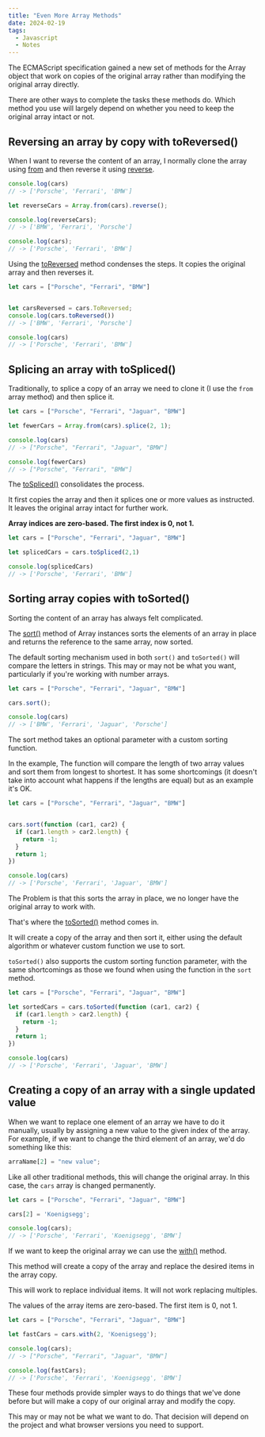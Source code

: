 ```yaml
---
title: "Even More Array Methods"
date: 2024-02-19
tags:
  - Javascript
  - Notes
---
```


The ECMAScript specification gained a new set of methods for the Array object that work on copies of the original array rather than modifying the original array directly.

There are other ways to complete the tasks these methods do. Which method you use will largely depend on whether you need to keep the original array intact or not.

## Reversing an array by copy with toReversed()

When I want to reverse the content of an array, I normally clone the array using [from](https://developer.mozilla.org/en-US/docs/Web/JavaScript/Reference/Global_Objects/Array/from) and then reverse it using [reverse](https://developer.mozilla.org/en-US/docs/Web/JavaScript/Reference/Global_Objects/Array/reverse).

```js
console.log(cars)
// -> ['Porsche', 'Ferrari', 'BMW']

let reverseCars = Array.from(cars).reverse();

console.log(reverseCars);
// -> ['BMW', 'Ferrari', 'Porsche']

console.log(cars);
// -> ['Porsche', 'Ferrari', 'BMW']
```

Using the [toReversed](https://developer.mozilla.org/en-US/docs/Web/JavaScript/Reference/Global_Objects/Array/toReversed) method condenses the steps. It copies the original array and then reverses it.

```js
let cars = ["Porsche", "Ferrari", "BMW"]


let carsReversed = cars.ToReversed;
console.log(cars.toReversed())
// -> ['BMW', 'Ferrari', 'Porsche']

console.log(cars)
// -> ['Porsche', 'Ferrari', 'BMW']
```

## Splicing an array with toSpliced()

Traditionally, to splice a copy of an array we need to clone it (I use the `from` array method) and then splice it.

```js
let cars = ["Porsche", "Ferrari", "Jaguar", "BMW"]

let fewerCars = Array.from(cars).splice(2, 1);

console.log(cars)
// -> ["Porsche", "Ferrari", "Jaguar", "BMW"]

console.log(fewerCars)
// -> ["Porsche", "Ferrari", "BMW"]
```

The [toSpliced()](https://developer.mozilla.org/en-US/docs/Web/JavaScript/Reference/Global_Objects/Array/toSpliced)
consolidates the process.

It first copies the array and then it splices one or more values as instructed. It leaves the original array intact for further work.

**Array indices are zero-based. The first index is 0, not 1.**

```js
let cars = ["Porsche", "Ferrari", "Jaguar", "BMW"]

let splicedCars = cars.toSpliced(2,1)

console.log(splicedCars)
// -> ['Porsche', 'Ferrari', 'BMW']
```

## Sorting array copies with toSorted()

Sorting the content of an array has always felt complicated.

The [sort()](https://developer.mozilla.org/en-US/docs/Web/JavaScript/Reference/Global_Objects/Array/sort) method of Array instances sorts the elements of an array in place and returns the reference to the same array, now sorted.

The default sorting mechanism used in both `sort()` and `toSorted()` will compare the letters in strings. This may or may not be what you want, particularly if you're working with number arrays.

```js
let cars = ["Porsche", "Ferrari", "Jaguar", "BMW"]

cars.sort();

console.log(cars)
// -> ['BMW', 'Ferrari', 'Jaguar', 'Porsche']
```

The sort method takes an optional parameter with a custom sorting function.

In the example, The function will compare the length of two array values and sort them from longest to shortest.  It has some shortcomings (it doesn't take into account what happens if the lengths are equal) but as an example it's OK.

```js
let cars = ["Porsche", "Ferrari", "Jaguar", "BMW"]


cars.sort(function (car1, car2) {
  if (car1.length > car2.length) {
    return -1;
  }
  return 1;
})

console.log(cars)
// -> ['Porsche', 'Ferrari', 'Jaguar', 'BMW']
```

The Problem is that this sorts the array in place, we no longer have the original array to work with.

That's where the [toSorted()](https://developer.mozilla.org/en-US/docs/Web/JavaScript/Reference/Global_Objects/Array/toSorted) method comes in.

It will create a copy of the array and then sort it, either using the default algorithm or whatever custom function we use to sort.

`toSorted()` also supports the custom sorting function parameter, with the same shortcomings as those we found when using the function in the `sort` method.

```js
let cars = ["Porsche", "Ferrari", "Jaguar", "BMW"]

let sortedCars = cars.toSorted(function (car1, car2) {
  if (car1.length > car2.length) {
    return -1;
  }
  return 1;
})

console.log(cars)
// -> ['Porsche', 'Ferrari', 'Jaguar', 'BMW']
```

## Creating a copy of an array with a single updated value

When we want to replace one element of an array we have to do it manually, usually by assigning a new value to the given index of the array. For example, if we want to change the third element of an array, we'd do something like this:

```js
arraName[2] = "new value";
```

Like all other traditional methods, this will change the original array. In this case, the `cars` array is changed permanently.

```js
let cars = ["Porsche", "Ferrari", "Jaguar", "BMW"]

cars[2] = 'Koenigsegg';

console.log(cars);
// -> ['Porsche', 'Ferrari', 'Koenigsegg', 'BMW']
```

If we want to keep the original array we can use the [with()](https://developer.mozilla.org/en-US/docs/Web/JavaScript/Reference/Global_Objects/Array/toSorted) method.

This method will create a copy of the array and replace the desired items in the array copy.

This will work to replace individual items. It will not work replacing multiples.

The values of the array items are zero-based. The first item is 0, not 1.

```js
let cars = ["Porsche", "Ferrari", "Jaguar", "BMW"]

let fastCars = cars.with(2, 'Koenigsegg');

console.log(cars);
// -> ["Porsche", "Ferrari", "Jaguar", "BMW"]

console.log(fastCars);
// -> ['Porsche', 'Ferrari', 'Koenigsegg', 'BMW']
```

These four methods provide simpler ways to do things that we've done before but will make a copy of our original array and modify the copy.

This may or may not be what we want to do. That decision will depend on the project and what browser versions you need to support.
